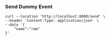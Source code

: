 
### Send Dummy Event
```shell
curl --location 'http://localhost:8080/send' \
--header 'Content-Type: application/json' \
--data '{
    "name":"ram"
}'
```